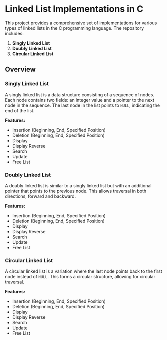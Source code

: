 # Linked List Implementations in C

This project provides a comprehensive set of implementations for various types of linked lists in the C programming language. The repository includes:

1. **Singly Linked List**
2. **Doubly Linked List**
3. **Circular Linked List**

## Overview

### Singly Linked List

A singly linked list is a data structure consisting of a sequence of nodes. Each node contains two fields: an integer value and a pointer to the next node in the sequence. The last node in the list points to `NULL`, indicating the end of the list.

**Features:**
- Insertion (Beginning, End, Specified Position)
- Deletion (Beginning, End, Specified Position)
- Display
- Display Reverse
- Search
- Update
- Free List
  
### Doubly Linked List

A doubly linked list is similar to a singly linked list but with an additional pointer that points to the previous node. This allows traversal in both directions, forward and backward.

**Features:**
- Insertion (Beginning, End, Specified Position)
- Deletion (Beginning, End, Specified Position)
- Display
- Display Reverse
- Search
- Update
- Free List

### Circular Linked List

A circular linked list is a variation where the last node points back to the first node instead of `NULL`. This forms a circular structure, allowing for circular traversal.

**Features:**
- Insertion (Beginning, End, Specified Position)
- Deletion (Beginning, End, Specified Position)
- Display
- Display Reverse
- Search
- Update
- Free List
